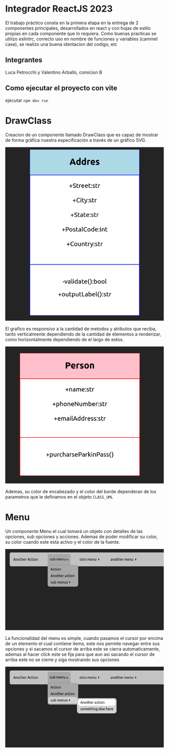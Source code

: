 # Integrador ReactJS 2023

El trabajo práctico consta en la primera etapa en la entrega de 2 componentes principales, desarrollados en react y con hojas de estilo propias en cada componente que lo requiera. Como buenas practicas se utilizo eslintrc, correcto uso en nombre de funciones y variables (cammel case), se realizo una buena identacion del codigo, etc

## Integrantes 

Luca Petrocchi y Valentino Arballo, comicion B

## Como ejecutar el proyecto con vite  

ejecutar `npm dev run`

# DrawClass

Creacion de un componente llamado DrawClass que es capaz de mostrar de forma gráfica nuestra especificación a través de un gráfico SVG.

![Imagen Drawclass 1](/public/drawclass.png)

El grafico es responsivo a la cantidad de metodos y atributos que reciba, tanto verticalmente dependiendo de la cantidad de elementos a renderizar, como horizontalmente dependiendo de el largo de estos.

![Imagen Drawclass 2](/public/drawclass2.png)

Ademas, su color de encabezado y el color del borde dependeran de los parametros que le definamos en el objeto `CLASS_UML`

# Menu

Un componente Menu el cual tomará un objeto con detalles de las opciones, sub opciones y acciones. Ademas de poder modificar su color, su color cuando este esta activo y el color de la fuente.

![Imagen menu 1](/public/menu2.png)

La funcionalidad del menu es simple, cuando pasamos el cursor por encima de un elemento el cual contiene items, este nos permite navegar entre sus opciones y si sacamos el cursor de arriba este se cierra automaticamente, ademas al hacer click este se fija para que aun asi sacando el cursor de arriba este no se cierre y siga mostrando sus opciones

![Imagen menu 2](/public/menu.png)
